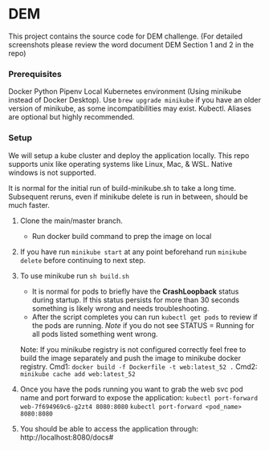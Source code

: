 # DEM
This project contains the source code for DEM challenge. (For detailed screenshots please review the word document DEM Section 1 and 2 in the repo)

### Prerequisites
Docker
Python
Pipenv
Local Kubernetes environment
(Using minikube instead of Docker Desktop). Use `brew upgrade minikube` if you have an older version of minikube, as some incompatibilities may exist.
Kubectl. Aliases are optional but highly recommended.


### Setup
We will setup a kube cluster and deploy the application locally.
This repo supports unix like operating systems like Linux, Mac, & WSL. Native windows is not supported.

It is normal for the initial run of build-minikube.sh to take a long time. Subsequent reruns, even if minikube delete is run in between, should be much faster.

1. Clone the main/master branch.
    - Run docker build command to prep the image on local
2. If you have run `minikube start` at any point beforehand run `minikube delete` before continuing to next step.
3. To use minikube run `sh build.sh` 
    - It is normal for pods to briefly have the **CrashLoopback** status during startup. If this status persists for more than 30 seconds something is likely wrong and needs troubleshooting.
    - After the script completes you can run `kubectl get pods` to review if the pods are running. *Note* if you do not see STATUS = Running for all pods listed something went wrong.

    Note: If you minikube registry is not configured correctly feel free to build the image separately and push the image to minikube docker registry.
    Cmd1:
    `docker build -f Dockerfile -t web:latest_52 .`
    Cmd2:
    `minikube cache add web:latest_52`

4. Once you have the pods running you want to grab the web svc pod name and port forward to expose the application:
    `kubectl port-forward web-7f694969c6-g2zt4 8080:8080`
    `kubectl port-forward <pod_name> 8080:8080`
5. You should be able to access the application through: http://localhost:8080/docs#



